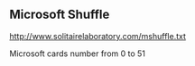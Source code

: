 
## Microsoft Shuffle

http://www.solitairelaboratory.com/mshuffle.txt

Microsoft cards number from 0 to 51
